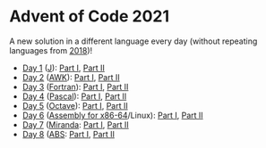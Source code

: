 # Advent of Code 2021

A new solution in a different language every day (without repeating languages from [2018](../2018/))!

- [Day 1](./day1) ([J](https://jsoftware.com/)): [Part I](./day1/part1.ijs), [Part II](./day1/part2.ijs)
- [Day 2](./day2) ([AWK](https://en.wikipedia.org/wiki/AWK)): [Part I](./day2/part1.awk), [Part II](./day2/part2.awk)
- [Day 3](./day3) ([Fortran](https://fortran-lang.org/)): [Part I](./day3/part1.f03), [Part II](./day3/part2.f03)
- [Day 4](./day4) ([Pascal](https://en.wikipedia.org/wiki/Pascal_(programming_language))): [Part I](./day4/part1.pas), [Part II](./day4/part2.pas)
- [Day 5](./day5) ([Octave](https://octave.org/)): [Part I](./day5/part1.m), [Part II](./day5/part2.m)
- [Day 6](./day6) ([Assembly for x86-64](https://en.wikipedia.org/wiki/X86_assembly_language)/Linux): [Part I](./day6/part1.asm), [Part II](./day6/part2.asm)
- [Day 7](./day7) ([Miranda](http://miranda.org.uk/): [Part I](./day7/part1.m), [Part II](./day7/part2.m)
- [Day 8](./day8) ([ABS](https://www.abs-lang.org/): [Part I](./day8/part1.abs), [Part II](./day8/part2.abs)
